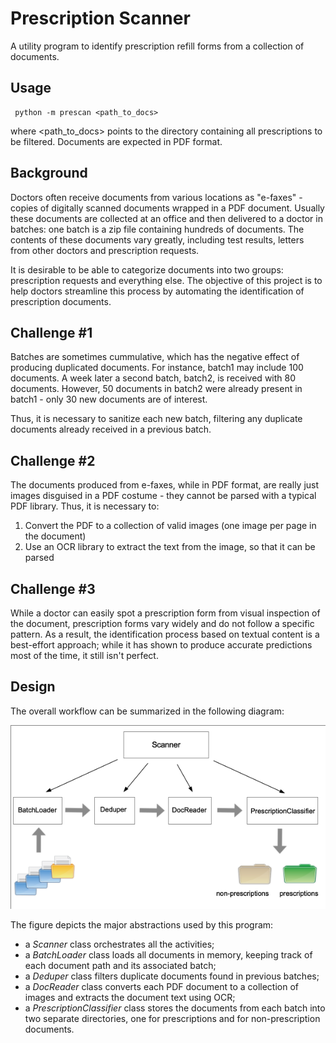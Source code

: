 # Prescription Scanner
A utility program to identify prescription refill forms from a collection of documents.

## Usage
```
 python -m prescan <path_to_docs>
 ```

 where <path_to_docs> points to the directory containing all prescriptions to be filtered.  Documents are expected in PDF format.

 ## Background
 Doctors often receive documents from various locations as "e-faxes" - copies of digitally scanned documents wrapped in a PDF document.  Usually these documents are collected at an office and then delivered to a doctor in batches: one batch is a zip file containing hundreds of documents.  The contents of these documents vary greatly, including test results, letters from other doctors and prescription requests.

 It is desirable to be able to categorize documents into two groups: prescription requests and everything else.  The objective of this project is to help doctors streamline this process by automating the identification of prescription documents.

 ## Challenge #1
 Batches are sometimes cummulative, which has the negative effect of producing duplicated documents.  For instance, batch1 may include 100 documents.  A week later a second batch, batch2, is received with 80 documents.  However, 50 documents in batch2 were already present in batch1 - only 30 new documents are of interest.

 Thus, it is necessary to sanitize each new batch, filtering any duplicate documents already received in a previous batch.

 ## Challenge #2
 The documents produced from e-faxes, while in PDF format, are really just images disguised in a PDF costume - they cannot be parsed with a typical PDF library.  Thus, it is necessary to:
 
 1. Convert the PDF to a collection of valid images (one image per page in the document)
 2. Use an OCR library to extract the text from the image, so that it can be parsed

 ## Challenge #3
 While a doctor can easily spot a prescription form from visual inspection of the document, prescription forms vary widely and do not follow a specific pattern.  As a result, the identification process based on textual content is a best-effort approach; while it has shown to produce accurate predictions most of the time, it still isn't perfect.

 ## Design

 The overall workflow can be summarized in the following diagram:

 ![Invoicer class diagram](images/classes.png)

 The figure depicts the major abstractions used by this program: 
 
 * a _Scanner_ class orchestrates all the activities;
 * a _BatchLoader_ class loads all documents in memory, keeping track of each document path and its associated batch;
 * a _Deduper_ class filters duplicate documents found in previous batches;
 * a _DocReader_ class converts each PDF document to a collection of images and extracts the document text using OCR;
 * a _PrescriptionClassifier_ class stores the documents from each batch into two separate directories, one for prescriptions and for non-prescription documents.
